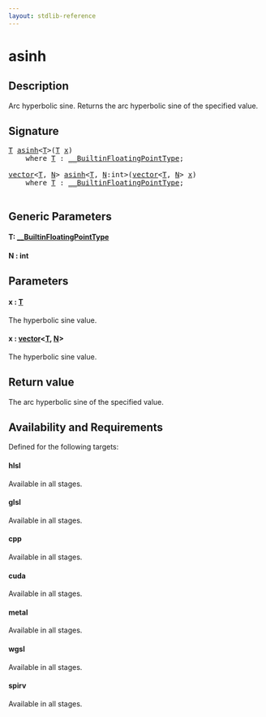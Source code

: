 ```yaml
---
layout: stdlib-reference
---
```


# asinh

## Description

Arc hyperbolic sine. Returns the arc hyperbolic sine of the specified value.



## Signature 

<pre>
<a href="asinh.md#typeparam-T" class="code_type">T</a> <a href="asinh.md">asinh</a>&lt;<a href="asinh.md#typeparam-T" class="code_type">T</a>&gt;(<a href="asinh.md#typeparam-T" class="code_type">T</a> <a href="asinh.md#decl-x" class="code_param">x</a>)
    <span class='code_keyword'>where</span> <a href="asinh.md#typeparam-T" class="code_type">T</a> : <a href="../interfaces/0_builtinfloatingpointtype-029hm/index.md" class="code_type">__BuiltinFloatingPointType</a>;

<a href="../types/vector/index.md" class="code_type">vector</a>&lt;<a href="asinh.md#typeparam-T" class="code_type">T</a>, <a href="asinh.md#decl-N" class="code_var">N</a>&gt; <a href="asinh.md">asinh</a>&lt;<a href="asinh.md#typeparam-T" class="code_type">T</a>, <a href="asinh.md#decl-N" class="code_var">N</a>:<span class="code_keyword">int</span>&gt;(<a href="../types/vector/index.md" class="code_type">vector</a>&lt;<a href="asinh.md#typeparam-T" class="code_type">T</a>, <a href="asinh.md#decl-N" class="code_var">N</a>&gt; <a href="asinh.md#decl-x" class="code_param">x</a>)
    <span class='code_keyword'>where</span> <a href="asinh.md#typeparam-T" class="code_type">T</a> : <a href="../interfaces/0_builtinfloatingpointtype-029hm/index.md" class="code_type">__BuiltinFloatingPointType</a>;

</pre>

## Generic Parameters

####  <a id="typeparam-T"></a>T: [\_\_BuiltinFloatingPointType](../interfaces/0_builtinfloatingpointtype-029hm/index.md)
####  <a id="decl-N"></a>N  : int

## Parameters

####  <a id="decl-x"></a>x  : [T](asinh.md#typeparam-T)
The hyperbolic sine value.

####  <a id="decl-x"></a>x  : [vector](../types/vector/index.md)\<[T](../types/vector/index.md#typeparam-T), [N](../types/vector/index.md#decl-N)\>
The hyperbolic sine value.


## Return value
The arc hyperbolic sine of the specified value.


## Availability and Requirements

Defined for the following targets:

#### hlsl
Available in all stages.

#### glsl
Available in all stages.

#### cpp
Available in all stages.

#### cuda
Available in all stages.

#### metal
Available in all stages.

#### wgsl
Available in all stages.

#### spirv
Available in all stages.




<script>
// Fix .md links to .html when on ReadTheDocs
if (window.location.hostname.includes('readthedocs') || 
    window.location.hostname.includes('rtfd.io')) {
  document.addEventListener('DOMContentLoaded', function() {
    const links = document.querySelectorAll('a');
    links.forEach(link => {
      const href = link.getAttribute('href');
      if (href && href.includes('.md')) {
        // This regex will handle .md links with or without fragment identifiers or query parameters
        link.href = link.href.replace(/(.+)\.md(#[^?]*)?(\?.*)?$/, '$1.html$2$3');
      }
    });
  });
}
</script>
